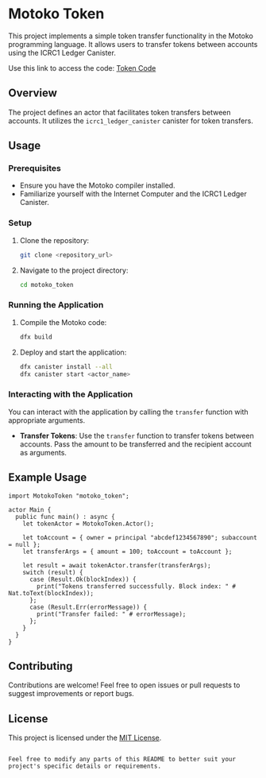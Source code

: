 # Motoko Token

This project implements a simple token transfer functionality in the Motoko programming language. It allows users to transfer tokens between accounts using the ICRC1 Ledger Canister.

Use this link to access the code: [Token Code](https://m7sm4-2iaaa-aaaab-qabra-cai.raw.ic0.app/?tag=2615151838)

## Overview

The project defines an actor that facilitates token transfers between accounts. It utilizes the `icrc1_ledger_canister` canister for token transfers.

## Usage

### Prerequisites

- Ensure you have the Motoko compiler installed.
- Familiarize yourself with the Internet Computer and the ICRC1 Ledger Canister.

### Setup

1. Clone the repository:

   ```bash
   git clone <repository_url>
   ```

2. Navigate to the project directory:

   ```bash
   cd motoko_token
   ```

### Running the Application

1. Compile the Motoko code:

   ```bash
   dfx build
   ```

2. Deploy and start the application:

   ```bash
   dfx canister install --all
   dfx canister start <actor_name>
   ```

### Interacting with the Application

You can interact with the application by calling the `transfer` function with appropriate arguments.

- **Transfer Tokens**: Use the `transfer` function to transfer tokens between accounts. Pass the amount to be transferred and the recipient account as arguments.

## Example Usage

```motoko
import MotokoToken "motoko_token";

actor Main {
  public func main() : async {
    let tokenActor = MotokoToken.Actor();

    let toAccount = { owner = principal "abcdef1234567890"; subaccount = null };
    let transferArgs = { amount = 100; toAccount = toAccount };

    let result = await tokenActor.transfer(transferArgs);
    switch (result) {
      case (Result.Ok(blockIndex)) {
        print("Tokens transferred successfully. Block index: " # Nat.toText(blockIndex));
      };
      case (Result.Err(errorMessage)) {
        print("Transfer failed: " # errorMessage);
      };
    }
  }
}
```

## Contributing

Contributions are welcome! Feel free to open issues or pull requests to suggest improvements or report bugs.

## License

This project is licensed under the [MIT License](LICENSE).
```

Feel free to modify any parts of this README to better suit your project's specific details or requirements.
